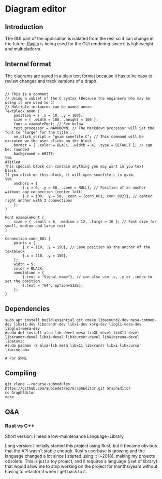 # Diagram editor

## Introduction
The GUI part of the application is isolated from the rest so it can change in the future.
[Raylib](https://www.raylib.com/) is being used for the GUI rendering since it is lightweight
and multiplatform.

## Internal format
The diagrams are saved in a plain text format because it has to be easy to review changes and
track versions of a draph.

```

// This is a comment
// Using a subset of the C syntax (Because the engineers who may be using it are used to C)
// Multiple instances can be named annon
TextBlock anon {
    position = { .x = 10, .y = 100};
    size = { .width = 100, .height = 100 };
    font = exampleFont; // See below
    text_processor = MARKDOWN; // The Markdown processor will Set the font to 'large' for the title...
    on_click_script = "gvim somefile.C"; // This command will be executed we the user clicks on the block
    border = { .color = BLACK, .width = 4, .type = DEFAULT }; // can be: rounded
    background = WHITE;
%%%
#Title#
This special block can contain anything you may want in you text block.
If you click on this block, it will open somefile.c in gvim.
%%%
    anchors = {
        {.x = 0, .y = 50, .conn = NULL}, // Position of an anchor without any connection (center left)
        {.x = 100, .y = 50, .conn = {conn_001, conn_002}}, // center right anchor with 2 connections
    };
}

Font exampleFont {
    size = { .small = 6, .medium = 12, .large = 16 }; // Font size for small, medium and large text
}

Connection conn_001 {
    points = {
        {.x = 110, .y = 150}, // Same position as the anchor of the textblock
        {.x = 210, .y = 150},
    };
    width = 5;
    color = BLACK;
    annotation = {
        {.text = "Signal name"}, // can also use .x, .y or .index to set the position
        {.text = "64", option=SIZE},
    };
}
```

## Dependencies
```
sudo apt install build-essential git cmake libasound2-dev mesa-common-dev libx11-dev libxrandr-dev libxi-dev xorg-dev libgl1-mesa-dev libglu1-mesa-dev
#sudo dnf install alsa-lib-devel mesa-libGL-devel libX11-devel libXrandr-devel libXi-devel libXcursor-devel libXinerama-devel libatomic
#sudo pacman -S alsa-lib mesa libx11 libxrandr libxi libxcursor libxinerama

# For SFML
```

## Compiling
```
git clone --recurse-submodules  https://github.com/aubindetrez/GraphEditor.git GraphEditor
cd GraphEditor
make
```

## Q&A

### Rust vs C++
Short version: I need a low-maintenance Language+Library


Long version: I initially started this project using Rust, but it became obvious that the API
wasn't stable enough. Rust's userbase is growing and the language changed a lot since I started
using it (~2018), making my projects obsolete.
This is just a toy project, and it requires a language (/set of library) that would allow me to
stop working on the project for months/years without having to refactor it when I get back to it.
